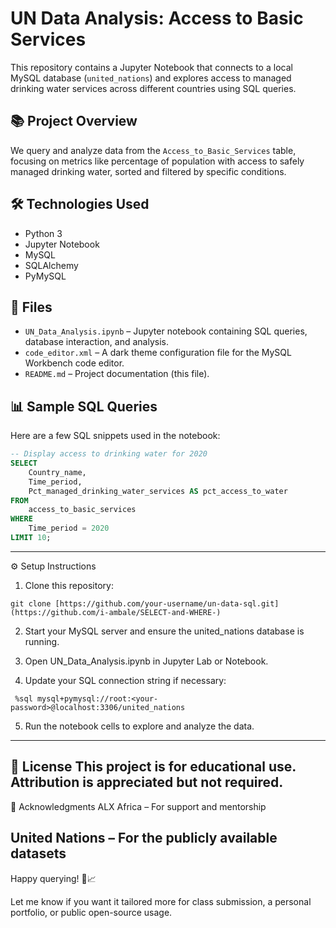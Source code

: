# UN Data Analysis: Access to Basic Services

This repository contains a Jupyter Notebook that connects to a local MySQL database (`united_nations`) and explores access to managed drinking water services across different countries using SQL queries.

## 📚 Project Overview

We query and analyze data from the `Access_to_Basic_Services` table, focusing on metrics like percentage of population with access to safely managed drinking water, sorted and filtered by specific conditions.

## 🛠️ Technologies Used

- Python 3
- Jupyter Notebook
- MySQL
- SQLAlchemy
- PyMySQL

## 📁 Files

- `UN_Data_Analysis.ipynb` – Jupyter notebook containing SQL queries, database interaction, and analysis.
- `code_editor.xml` – A dark theme configuration file for the MySQL Workbench code editor.
- `README.md` – Project documentation (this file).

## 📊 Sample SQL Queries

Here are a few SQL snippets used in the notebook:

```sql
-- Display access to drinking water for 2020
SELECT
    Country_name,
    Time_period,
    Pct_managed_drinking_water_services AS pct_access_to_water
FROM
    access_to_basic_services
WHERE
    Time_period = 2020
LIMIT 10;
```
---
⚙️ Setup Instructions
1. Clone this repository:
  ```
  git clone [https://github.com/your-username/un-data-sql.git](https://github.com/i-ambale/SELECT-and-WHERE-)
  ```

2. Start your MySQL server and ensure the united_nations database is running.

3. Open UN_Data_Analysis.ipynb in Jupyter Lab or Notebook.

4. Update your SQL connection string if necessary:
  ```
   %sql mysql+pymysql://root:<your-password>@localhost:3306/united_nations
  ```
5. Run the notebook cells to explore and analyze the data.
---
📌 License
This project is for educational use. Attribution is appreciated but not required.
---
🙌 Acknowledgments
ALX Africa – For support and mentorship

United Nations – For the publicly available datasets
---
Happy querying! 🧠📈

Let me know if you want it tailored more for class submission, a personal portfolio, or public open-source usage.

